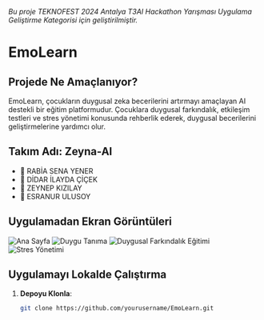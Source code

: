 *Bu proje TEKNOFEST 2024 Antalya T3AI Hackathon Yarışması Uygulama Geliştirme Kategorisi için geliştirilmiştir.*

# EmoLearn

## Projede Ne Amaçlanıyor?

EmoLearn, çocukların duygusal zeka becerilerini artırmayı amaçlayan AI destekli bir eğitim platformudur. Çocuklara duygusal farkındalık, etkileşim testleri ve stres yönetimi konusunda rehberlik ederek, duygusal becerilerini geliştirmelerine yardımcı olur.

## Takım Adı: Zeyna-AI 
- 👤 RABİA SENA YENER  
- 👤 DİDAR İLAYDA ÇİÇEK
- 👤 ZEYNEP KIZILAY 
- 👤 ESRANUR ULUSOY

## Uygulamadan Ekran Görüntüleri

![Ana Sayfa](path/to/screenshot1.png)
![Duygu Tanıma](path/to/screenshot2.png)
![Duygusal Farkındalık Eğitimi](path/to/screenshot3.png)
![Stres Yönetimi](path/to/screenshot4.png)

## Uygulamayı Lokalde Çalıştırma

1. **Depoyu Klonla**:
   ```bash
   git clone https://github.com/yourusername/EmoLearn.git
